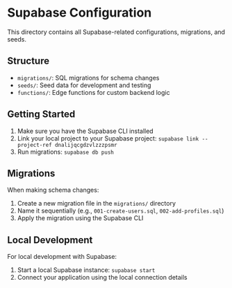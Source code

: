 
# Supabase Configuration

This directory contains all Supabase-related configurations, migrations, and seeds.

## Structure

- `migrations/`: SQL migrations for schema changes
- `seeds/`: Seed data for development and testing
- `functions/`: Edge functions for custom backend logic

## Getting Started

1. Make sure you have the Supabase CLI installed
2. Link your local project to your Supabase project: `supabase link --project-ref dnalijqcgdzvlzzzpsmr`
3. Run migrations: `supabase db push`

## Migrations

When making schema changes:
1. Create a new migration file in the `migrations/` directory
2. Name it sequentially (e.g., `001-create-users.sql`, `002-add-profiles.sql`)
3. Apply the migration using the Supabase CLI

## Local Development

For local development with Supabase:
1. Start a local Supabase instance: `supabase start`
2. Connect your application using the local connection details
